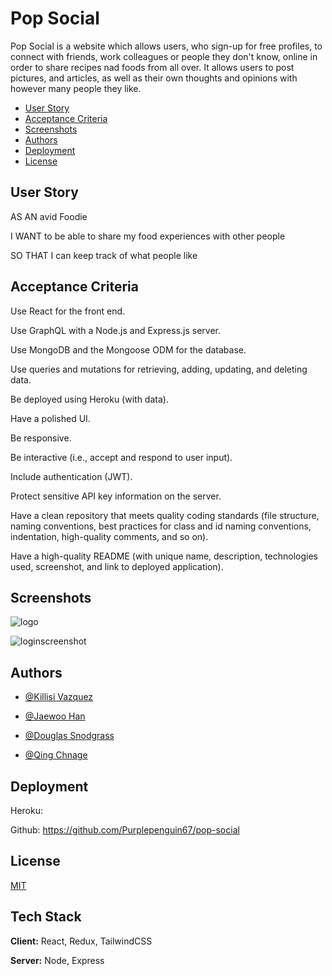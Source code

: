 
# Pop Social

Pop Social is a website which allows users, who sign-up for free profiles, to connect with friends, work colleagues or people they don't know, online in order to share recipes nad foods from all over. It allows users to post pictures, and articles, as well as their own thoughts and opinions with however many people they like.

- [User Story](#user-story)
- [Acceptance Criteria](#acceptance-criteria)
- [Screenshots](#screenshots)
- [Authors](#authors)
- [Deployment](#deployment)
- [License](#license)


## User Story

AS AN avid Foodie

I WANT to be able to share my food experiences with other people

SO THAT I can keep track of what people like


## Acceptance Criteria

Use React for the front end.

Use GraphQL with a Node.js and Express.js server.

Use MongoDB and the Mongoose ODM for the database.

Use queries and mutations for retrieving, adding, updating, and deleting data.

Be deployed using Heroku (with data).

Have a polished UI.

Be responsive.

Be interactive (i.e., accept and respond to user input).

Include authentication (JWT).

Protect sensitive API key information on the server.

Have a clean repository that meets quality coding standards (file structure, naming conventions, best practices for class and id naming conventions, indentation, high-quality comments, and so on).

Have a high-quality README (with unique name, description, technologies used, screenshot, and link to deployed application).

## Screenshots

![logo](https://user-images.githubusercontent.com/103548864/194458099-0dfeabc0-e7c4-4eba-a9f1-13222048577d.png)


![loginscreenshot](https://user-images.githubusercontent.com/103548864/194455384-72bc1358-0d70-4639-9c72-b023ca3662de.png)




## Authors

- [@Killisi Vazquez](https://www.github.com/GG-EZ415)

- [@Jaewoo Han](https://www.github.com/jaehan213)

- [@Douglas Snodgrass](https://www.github.com/purplepenguin67)

- [@Qing Chnage](https://www.github.com/qing507543)



## Deployment


Heroku: 

Github: https://github.com/Purplepenguin67/pop-social




## License

[MIT](https://choosealicense.com/licenses/mit/)


## Tech Stack

**Client:** React, Redux, TailwindCSS

**Server:** Node, Express

